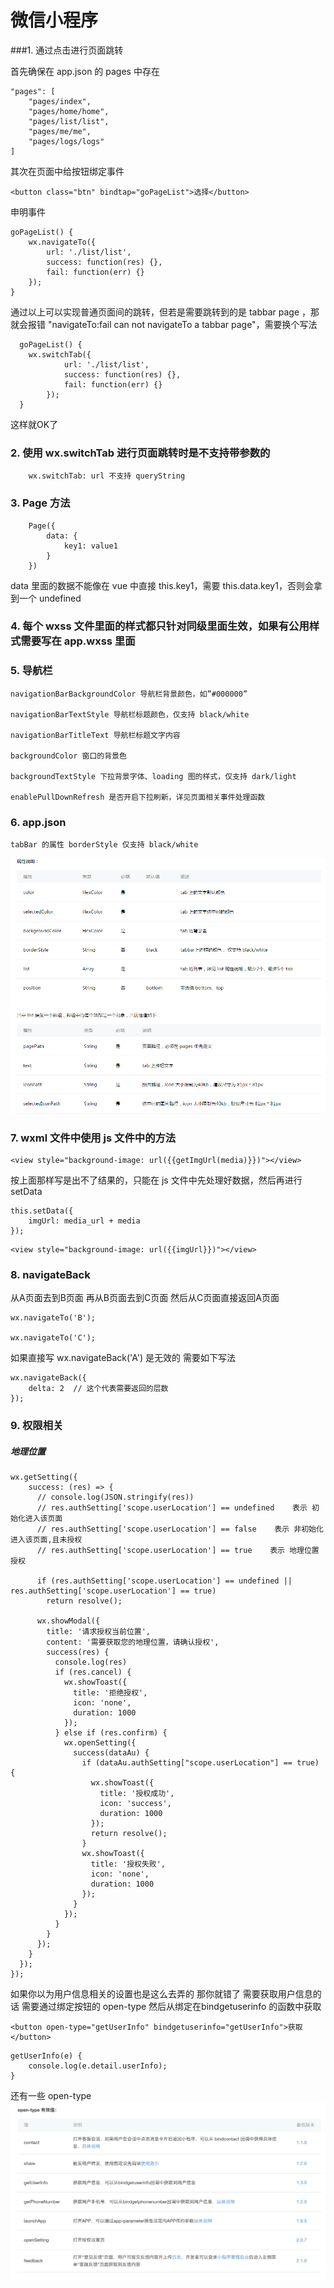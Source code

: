 # 微信小程序

###1. 通过点击进行页面跳转

首先确保在 app.json 的 pages 中存在

	"pages": [
		"pages/index",
		"pages/home/home",
		"pages/list/list",
		"pages/me/me",
		"pages/logs/logs"
	]

其次在页面中给按钮绑定事件

	<button class="btn" bindtap="goPageList">选择</button>

申明事件

	goPageList() {
		wx.navigateTo({
			url: './list/list',
			success: function(res) {},
			fail: function(err) {}
		});
	}

通过以上可以实现普通页面间的跳转，但若是需要跳转到的是 tabbar page ，那就会报错 "navigateTo:fail can not navigateTo a tabbar page"，需要换个写法

	  goPageList() {
	  	wx.switchTab({
				url: './list/list',
				success: function(res) {},
				fail: function(err) {}
			});
	  }

这样就OK了

### 2. 使用 wx.switchTab 进行页面跳转时是不支持带参数的

		wx.switchTab: url 不支持 queryString

### 3. Page 方法
		Page({
			data: {
				key1: value1
			}
		})

		
data 里面的数据不能像在 vue 中直接 this.key1，需要 this.data.key1，否则会拿到一个 undefined

### 4. 每个 wxss 文件里面的样式都只针对同级里面生效，如果有公用样式需要写在 app.wxss 里面

### 5. 导航栏

	navigationBarBackgroundColor 导航栏背景颜色，如”#000000”

	navigationBarTextStyle 导航栏标题颜色，仅支持 black/white

	navigationBarTitleText 导航栏标题文字内容

	backgroundColor 窗口的背景色

	backgroundTextStyle 下拉背景字体、loading 图的样式，仅支持 dark/light

	enablePullDownRefresh 是否开启下拉刷新，详见页面相关事件处理函数


### 6. app.json
	tabBar 的属性 borderStyle 仅支持 black/white
	
![](20181217/tabBar.png)


### 7. wxml 文件中使用 js 文件中的方法
	<view style="background-image: url({{getImgUrl(media)}})"></view>

按上面那样写是出不了结果的，只能在 js 文件中先处理好数据，然后再进行 setData


```
this.setData({
	imgUrl: media_url + media
});
```

	<view style="background-image: url({{imgUrl}})"></view>
	
### 8. navigateBack
从A页面去到B页面 再从B页面去到C页面 然后从C页面直接返回A页面

	wx.navigateTo('B');
	
	wx.navigateTo('C');
	
如果直接写 wx.navigateBack('A') 是无效的 需要如下写法
	
	wx.navigateBack({
		delta: 2  // 这个代表需要返回的层数
	});
	
### 9. 权限相关
##### 地理位置
```
wx.getSetting({
    success: (res) => {
      // console.log(JSON.stringify(res))
      // res.authSetting['scope.userLocation'] == undefined    表示 初始化进入该页面
      // res.authSetting['scope.userLocation'] == false    表示 非初始化进入该页面,且未授权
      // res.authSetting['scope.userLocation'] == true    表示 地理位置授权

      if (res.authSetting['scope.userLocation'] == undefined || res.authSetting['scope.userLocation'] == true)
        return resolve();

      wx.showModal({
        title: '请求授权当前位置',
        content: '需要获取您的地理位置，请确认授权',
        success(res) {
          console.log(res)
          if (res.cancel) {
            wx.showToast({
              title: '拒绝授权',
              icon: 'none',
              duration: 1000
            });
          } else if (res.confirm) {
            wx.openSetting({
              success(dataAu) {
                if (dataAu.authSetting["scope.userLocation"] == true) {
                  wx.showToast({
                    title: '授权成功',
                    icon: 'success',
                    duration: 1000
                  });
                  return resolve();
                }
                wx.showToast({
                  title: '授权失败',
                  icon: 'none',
                  duration: 1000
                });
              }
            });
          }
        }
      });
    }
  });
});
```
如果你以为用户信息相关的设置也是这么去弄的 那你就错了
需要获取用户信息的话 需要通过绑定按钮的 open-type 然后从绑定在bindgetuserinfo 的函数中获取

```
<button open-type="getUserInfo" bindgetuserinfo="getUserInfo">获取</button>
```
```
getUserInfo(e) {
	console.log(e.detail.userInfo);
}
```
还有一些 open-type 
![](20181224/open-type.png)
